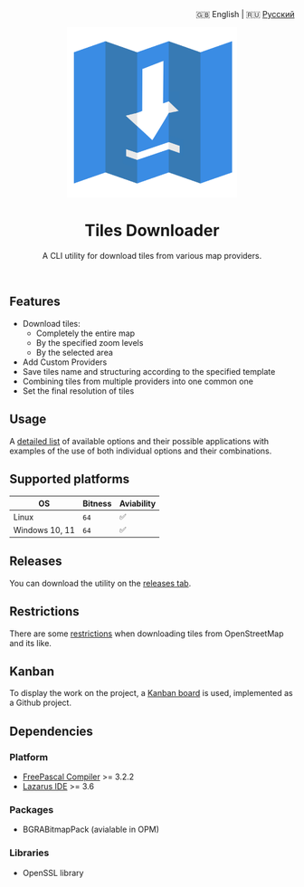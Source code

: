 <div align="right">
  🇬🇧 English
  |
  🇷🇺 <a href="./README_RU.md"> Русский</a>
</div>
<p align="center">
  <img src="./docs/media/logo.svg" width="300">
</p>
<h1 align="center">Tiles Downloader</h1>
<p align="center">
  A CLI utility for download tiles from various map providers.
</p>
<br>

## Features

- Download tiles:
	- Completely the entire map
	- By the specified zoom levels
	- By the selected area
- Add Custom Providers
- Save tiles name and structuring according to the specified template
- Combining tiles from multiple providers into one common one
- Set the final resolution of tiles

## Usage

A [detailed list](./docs/USAGE.md) of available options and their possible applications with examples of the use of both individual options and their combinations.

## Supported platforms

| OS | Bitness                | Aviability                                                                  |
| ------------ | ----------------------- | ------------------------------------------------------------------------------- |
| Linux            | `64`               | ✅                                              |
| Windows 10, 11           | `64`             | ✅                                                    |


## Releases

You can download the utility on the [releases tab](https://github.com/kfilippenok/tilesdownloader/releases).

## Restrictions

There are some [restrictions](./docs/RESTRICTIONS.md) when downloading tiles from OpenStreetMap and its like.

## Kanban

To display the work on the project, a [Kanban board](https://github.com/users/kfilippenok/projects/1) is used, implemented as a Github project.
 
## Dependencies

### Platform
- [FreePascal Compiler](https://www.freepascal.org/) >= 3.2.2 
- [Lazarus IDE](https://www.lazarus-ide.org/) >= 3.6

### Packages

- BGRABitmapPack (avialable in OPM)
 
### Libraries
 
 - OpenSSL library